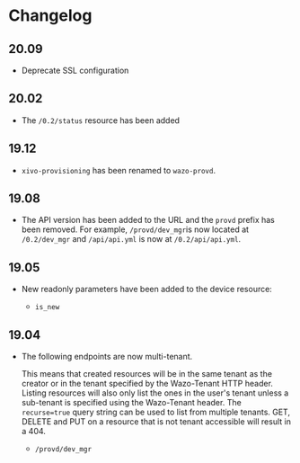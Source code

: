# Changelog

## 20.09

* Deprecate SSL configuration

## 20.02

* The `/0.2/status` resource has been added

## 19.12

* `xivo-provisioning` has been renamed to `wazo-provd`.

## 19.08

* The API version has been added to the URL and the `provd` prefix has been removed. For example,
`/provd/dev_mgr`is now located at `/0.2/dev_mgr` and `/api/api.yml` is now at `/0.2/api/api.yml`.

## 19.05

* New readonly parameters have been added to the device resource:

  * `is_new`

## 19.04

* The following endpoints are now multi-tenant.

  This means that created resources will be in the same tenant as the creator or in the tenant
  specified by the Wazo-Tenant HTTP header. Listing resources will also only list the ones in the
  user's tenant unless a sub-tenant is specified using the Wazo-Tenant header. The `recurse=true`
  query string can be used to list from multiple tenants. GET, DELETE and PUT on a resource that is
  not tenant accessible will result in a 404.

  * `/provd/dev_mgr`
